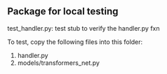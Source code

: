 
## Package for local testing

test_handler.py: test stub to verify the handler.py fxn

To test, copy the following files into this folder:
1. handler.py
2. models/transformers_net.py
